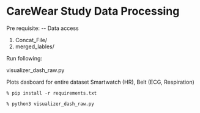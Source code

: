 # CareWear Study Data Processing

Pre requisite:
-- Data access
1. Concat_File/
2. merged_lables/

Run following:

visualizer_dash_raw.py

Plots dasboard for entire dataset Smartwatch (HR), Belt (ECG, Respiration)

``` % pip install -r requirements.txt ```

``` % python3 visualizer_dash_raw.py ```